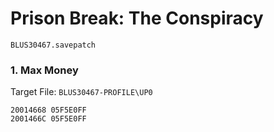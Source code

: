 #  Prison Break: The Conspiracy 

`BLUS30467.savepatch`

### 1. Max Money

Target File: `BLUS30467-PROFILE\UP0`

```
20014668 05F5E0FF
2001466C 05F5E0FF
```

